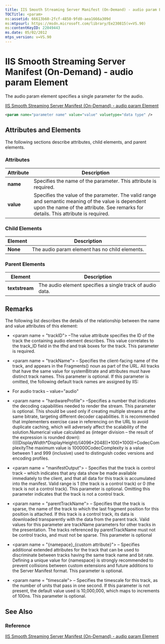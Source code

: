 ```yaml
---
title: IIS Smooth Streaming Server Manifest (On-Demand) - audio param Element
TOCTitle: <param>
ms:assetid: 66613b60-2fcf-4850-9fd0-aea1666a309d
ms:mtpsurl: https://msdn.microsoft.com/library/Ee230815(v=VS.90)
ms:contentKeyID: 22049443
ms.date: 05/02/2012
mtps_version: v=VS.90
---
```


# IIS Smooth Streaming Server Manifest (On-Demand) - audio param Element

The audio param element specifies a single parameter for the audio.

[IIS Smooth Streaming Server Manifest (On-Demand) - audio param Element](iis-smooth-streaming-server-manifest-on-demand-audio-param-element.md)  

```xml
<param name="parameter name" value="value" valuetype="data type" />
```

## Attributes and Elements

The following sections describe attributes, child elements, and parent elements.

### Attributes

|Attribute|Description|
|--- |--- |
|**name**|Specifies the name of the parameter. This attribute is required.|
|**value**|Specifies the value of the parameter. The valid range and semantic meaning of the value is dependent upon the name of the attribute. See remarks for details. This attribute is required.|

### Child Elements

|Element|Description|
|--- |--- |
|**None**|The audio param element has no child elements.|

### Parent Elements

|Element|Description|
|--- |--- |
|**textstream**|The audio element specifies a single track of audio data.|

## Remarks

The following list describes the details of the relationship between the name and value attributes of this element:

  - \<param name = "trackID"\> –The value attribute specifies the ID of the track the containing audio element describes. This value correlates to the track\_ID field in the tfhd and trak boxes for the track. This parameter is required.

  - \<param name = "trackName"\> – Specifies the client-facing name of the track, and appears in the Fragments() noun as part of the URL. All tracks that have the same value for systemBitrate and attributes must have distinct track names. This parameter is optional. If this parameter is omitted, the following default track names are assigned by IIS:

  - For audio tracks – value="audio"

  - \<param name = "hardwareProfile"\> –Specifies a number that indicates the decoding capabilities needed to render the stream. This parameter is optional. This should be used only if creating multiple streams at the same bitrate, targeting different decoder capabilities. It is recommended that implementers exercise case in referencing on the URL to avoid duplicate caching, which will adversely affect the scalability of the solution.Numerical value calculated as (integer division – the result of the expression is rounded down):((((DisplayWidth\*DisplayHeight)/(4096\*2048))\*100)\*1000)+CodecComplexityThe maximum value is 100000CodecComplexity is a value between 1 and 999 (inclusive) used to distinguish codec versions and encoding profiles.

  - \<param name = "manifestOutput"\> - Specifies that the track is control track – which indicates that any data show be made available immediately to the client, and that all data for this track is accumulated into the manifest. Valid range is 1 (the track is a control track) or 0 (the track is not a control track). This parameter is optional. Omitting this parameter indicates that the track is not a control track.

  - \<param name = "parentTrackName"\> – Specifies that the track is sparse, the name of the track to which the last fragment position for this position is attached. If this track is a control track, its data is downloaded transparently with the data from the parent track. Valid values for this parameter are trackName parameters for other tracks in the presentation. The tracks referenced by parentTrackName must not be control tracks, and must not be sparse. This parameter is optional

  - \<param name = "{namepace}\_{custom attribute}"\> – Specifies additional extended attributes for the track that can be used to discriminate between tracks having the same track name and bit rate. Defining a unique value for {namespace} is strongly recommended to prevent collisions between custom extensions and future additions to the Server Manifest format. This parameter is optional.

  - \<param name = "timescale"\> – Specifies the timescale for this track, as the number of units that pass in one second. If this parameter is not present, the default value used is 10,000,000, which maps to increments of 100ns. This parameter is optional.

## See Also

### Reference

[IIS Smooth Streaming Server Manifest (On-Demand) - audio param Element](iis-smooth-streaming-server-manifest-on-demand-audio-param-element.md)
